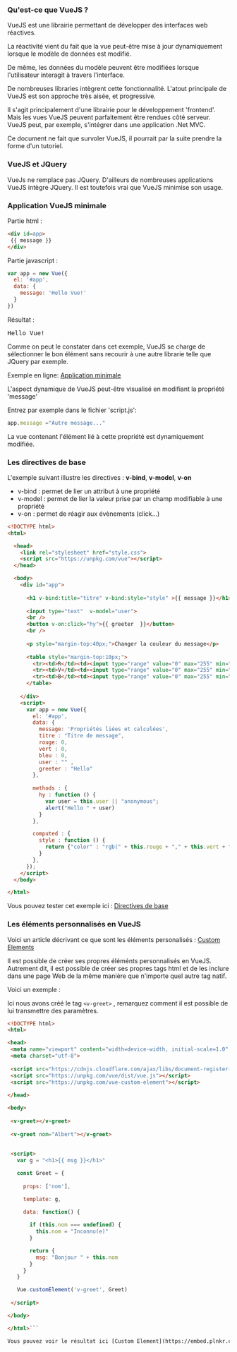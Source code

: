 ### Qu'est-ce que VueJS ?

VueJS est une librairie permettant de développer des interfaces web réactives.  

La réactivité vient du fait que la vue peut-être mise à jour dynamiquement lorsque le modèle de données est modifié.  

De même, les données du modèle peuvent être modifiées lorsque l'utilisateur interagit à travers l'interface.  

De nombreuses libraries intègrent cette fonctionnalité. L'atout principale de VueJS est son approche très aisée, et progressive.

Il s'agit principalement d'une librairie pour le développement 'frontend'. Mais les vues VueJS peuvent parfaitement être rendues côté serveur. VueJS peut, par exemple, s'intégrer dans une application .Net MVC.

Ce document ne fait que survoler VueJS, il pourrait par la suite prendre la forme d'un tutoriel.


### VueJS et JQuery

VueJs ne remplace pas JQuery. D'ailleurs de nombreuses applications VueJS intègre JQuery.  Il est toutefois vrai que VueJS minimise son usage.  


### Application VueJS minimale

Partie html :
```html
<div id=app>
 {{ message }}
</div>
```

Partie javascript :
```javascript
var app = new Vue({
  el: '#app',
  data: {
    message: 'Hello Vue!'
  }
})
```

Résultat :  
<pre>Hello Vue!</pre>

Comme on peut le constater dans cet exemple, VueJS se charge de sélectionner le bon élément sans recourir à une autre librarie telle que JQuery par exemple.

Exemple en ligne: [Application minimale](http://embed.plnkr.co/3Wai4JuBQ4DmNFRSHh8c/)  



L'aspect dynamique de VueJS peut-être visualisé en modifiant la propriété 'message' 

Entrez par exemple dans le fichier 'script.js':
```javascript
app.message ="Autre message..."
```

La vue contenant l'élément lié à cette propriété  est dynamiquement modifiée.


### Les directives de base

L'exemple suivant illustre les directives : **v-bind**, **v-model**, **v-on**

* v-bind  : permet de lier un attribut à une propriété
* v-model : permet de lier la valeur prise par un champ modifiable à une propriété
* v-on : permet de réagir aux évènements (click...)



```html
<!DOCTYPE html>
<html>

  <head>
    <link rel="stylesheet" href="style.css">
    <script src="https://unpkg.com/vue"></script>
  </head>

  <body>
    <div id="app">
      
      <h1 v-bind:title="titre" v-bind:style="style" >{{ message }}</h1>
    
      <input type="text"  v-model="user">
      <br />
      <button v-on:click="hy">{{ greeter  }}</button>
      <br />
     
      <p style="margin-top:40px;">Changer la couleur du message</p>
      
      <table style="margin-top:10px;">
        <tr><td>R</td><td><input type="range" value="0" max="255" min="0" step="1" v-model="rouge"></td></tr>
        <tr><td>V</td><td><input type="range" value="0" max="255" min="0" step="1" v-model="vert"></td></tr>
        <tr><td>B</td><td><input type="range" value="0" max="255" min="0" step="1" v-model="bleu"></td></tr>
      </table>
      
    </div>
    <script>
      var app = new Vue({
        el: '#app', 
        data: { 
          message: 'Propriétés liées et calculées',
          titre : "Titre de message",
          rouge: 0,
          vert : 0,
          bleu : 0,
          user : "" ,
          greeter : "Hello"
        },
        
        methods : {
          hy : function () {
            var user = this.user || "anonymous";
            alert("Hello " + user)
          }
        },

        computed : {
          style : function () {
            return {"color" : "rgb(" + this.rouge + "," + this.vert + ","+ this.bleu + ")"}
          }
        },
      }); 
    </script>
  </body>

</html>
```

Vous pouvez tester cet exemple ici : [Directives de base](https://plnkr.co/edit/v4DKhwGLuQoPPeMRZYfS?p=info)


### Les éléments personnalisés en VueJS

 Voici un article décrivant ce que sont les éléments personalisés : [Custom Elements](https://la-cascade.io/introduction-aux-custom-elements/)
 
 Il est possible de créer ses propres éléménts personnalisés en VueJS. Autrement dit, il est possible de créer ses propres tags html et de les inclure dans une page Web de la même manière que n'importe quel autre tag natif.
 
 Voici un exemple :
 
 Ici nous avons créé le tag ```<v-greet>``` , remarquez comment il est possible de lui transmettre des paramètres.
 
 ```html
<!DOCTYPE html>
<html>

<head>
  <meta name="viewport" content="width=device-width, initial-scale=1.0" />
  <meta charset="utf-8">
  
  <script src="https://cdnjs.cloudflare.com/ajax/libs/document-register-element/1.4.1/document-register-element.js"></script>
  <script src="https://unpkg.com/vue/dist/vue.js"></script>
  <script src="https://unpkg.com/vue-custom-element"></script>
  
</head>

<body>
  
  <v-greet></v-greet>
  
  <v-greet nom="Albert"></v-greet>
  
  
  <script>
    var g = "<h1>{{ msg }}</h1>"

    const Greet = {
      
      props: ['nom'],

      template: g,
      
      data: function() {

        if (this.nom === undefined) {
          this.nom = "Inconnu(e)"
        }

        return {
          msg: "Bonjour " + this.nom
        }
      }
    }

    Vue.customElement('v-greet', Greet)
    
  </script>

</body>

</html>```

Vous pouvez voir le résultat ici [Custom Element](https://embed.plnkr.co/Nf41vTRzOEqyZcl0gDi4/)
 
 
 
 
 
 
 


